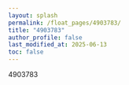 ```yaml
---
layout: splash
permalink: /float_pages/4903783/
title: "4903783"
author_profile: false
last_modified_at: 2025-06-13
toc: false
---
```

 
4903783
